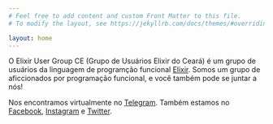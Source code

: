 ```yaml
---
# Feel free to add content and custom Front Matter to this file.
# To modify the layout, see https://jekyllrb.com/docs/themes/#overriding-theme-defaults

layout: home
---
```


O Elixir User Group CE (Grupo de Usuários Elixir do Ceará) é um grupo de usuários da linguagem de programção funcional [Elixir](https://elixir-lang.org/). Somos um grupo de aficcionados por programação funcional, e você também pode se juntar a nós!

Nos encontramos virtualmente no [Telegram](https://t.me/elug_ce). Também estamos no [Facebook](https://fb.com/elugce), [Instagram](https://www.instagram.com/elug_ce) e [Twitter](https://twitter.com/elug_ce).
